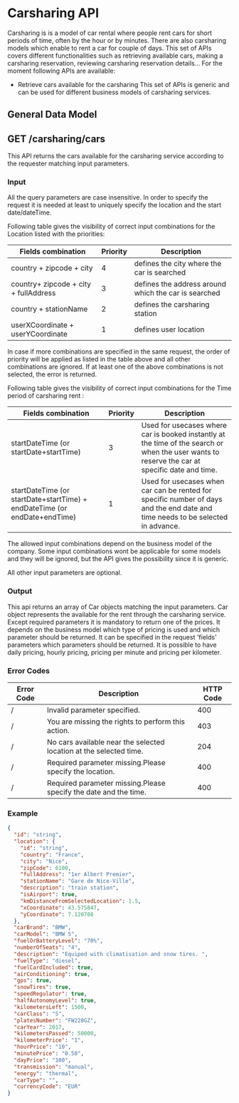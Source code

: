 # Carsharing API

Carsharing is is a model of car rental where people rent cars for short periods of time, often by the hour or by minutes. There are also carsharing models which enable to rent a car for couple of days.
This set of APIs covers different functionalities such as retrieving available cars, making a carsharing reservation,
reviewing carsharing reservation details...
For the moment following APIs are available:
- Retrieve cars available for the carsharing
This set of APIs is generic and can be used for different business models of carsharing services.
## General Data Model


## GET /carsharing/cars

This API returns the cars available for the carsharing service according to the requester matching input parameters.

### Input
All the query parameters are case insensitive.
In order to specify the request it is needed at least to uniquely specify the location and the start date/dateTime.

Following table gives the visibility of correct input combinations for the Location listed with the priorities:


Fields combination | Priority |Description
---------|----------|---------
 country + zipcode + city | 4 |defines the city where the car is searched
 country+ zipcode + city + fullAddress | 3|defines the address around which the car is searched
 country + stationName | 2 | defines the carsharing station
 userXCoordinate + userYCoordinate | 1 |defines user location 

In case if more combinations are specified in the same request, the order of priority will be applied as listed in the table above and all other combinations are ignored.
If at least one of the above combinations is not selected, the error is returned.

Following table gives the visibility of correct input combinations for the Time period of carsharing rent :

Fields combination | Priority | Description
---------|----------|---------
 startDateTime (or startDate+startTime) | 3 | Used for usecases where car is booked instantly at the time of the search or when the user wants to reserve the car at specific date and time.
startDateTime (or startDate+startTime) + endDateTime (or endDate+endTime) | 1 | Used for usecases when car can be rented for specific number of days and the end date and time needs to be selected in advance.

 The allowed input combinations depend on the business model of the company. Some input combinations wont be applicable for some models and they will be ignored, but the API gives the possibility since it is generic.

 All other input parameters are optional.
### Output
This api returns an array of Car objects matching the input parameters.
Car object represents the available for the rent through the carsharing service. Except required parameters it is mandatory to return one of the prices. It depends on the business model which type of pricing is used and which parameter should be returned. It can be specified in the request 'fields' parameters which parameters should be returned. It is possible to have daily pricing, hourly pricing, pricing per minute and pricing per kilometer.
### Error Codes

Error Code | Description | HTTP Code
---------|----------|---------
 / | Invalid parameter specified. | 400
 / |You are missing the rights to perform this action. | 403
 / | No cars available near the selected location at the selected time. | 204
 / | Required parameter missing.Please specify the location. | 400
  /| Required parameter missing.Please specify the date and the time. | 400

### Example

```json
{
  "id": "string",
  "location": {
    "id": "string",
    "country": "France",
    "city": "Nice",
    "zipCode": 6100,
    "fullAddress": "1er Albert Premier",
    "stationName": "Gare de Nice-Ville",
    "description": "train station",
    "isAirport": true,
    "kmDistanceFromSelectedLocation": 1.5,
    "xCoordinate": 43.575847,
    "yCoordinate": 7.120708
  },
  "carBrand": "BMW",
  "carModel": "BMW 5",
  "fuelOrBatteryLevel": "70%",
  "numberOfSeats": "4",
  "description": "Equiped with climatisation and snow tires. ",
  "fuelType": "diesel",
  "fuelCardIncluded": true,
  "airConditioning": true,
  "gps": true,
  "snowTires": true,
  "speedRegulator": true,
  "halfAutonomyLevel": true,
  "kilometersLeft": 1500,
  "carClass": "S",
  "platesNumber": "FW228GZ",
  "carYear": 2017,
  "kilometersPassed": 50000,
  "kilometerPrice": "1",
  "hourPrice": "10",
  "minutePrice": "0.50",
  "dayPrice": "100",
  "transmission": "manual",
  "energy": "thermal",
  "carType": "",
  "currencyCode": "EUR"
}
```